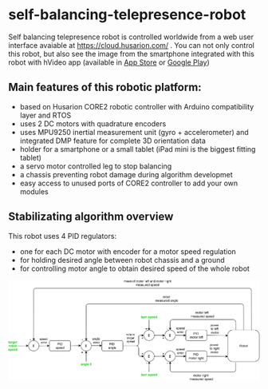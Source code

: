 # self-balancing-telepresence-robot
Self balancing telepresence robot is controlled worldwide from a web user interface avaiable at https://cloud.husarion.com/ . You can not only control this robot, but also see the image from the smartphone integrated with this robot with hVideo app (available in <a href="https://itunes.apple.com/us/app/hconfig/id1283536270?mt=8">App Store</a> or <a href="https://play.google.com/store/apps/details?id=com.husarion.video2">Google Play</a>)

## Main features of this robotic platform: ##

* based on Husarion CORE2 robotic controller with Arduino compatibility layer and RTOS
* uses 2 DC motors with quadrature encoders
* uses MPU9250 inertial measurement unit (gyro + accelerometer) and integrated DMP feature for complete 3D orientation data
* holder for a smartphone or a small tablet (iPad mini is the biggest fitting tablet)
* a servo motor controlled leg to stop balancing
* a chassis preventing robot damage during algorithm developmet
* easy access to unused ports of CORE2 controller to add your own modules

## Stabilizating algorithm overview

This robot uses 4 PID regulators:
* one for each DC motor with encoder for a motor speed regulation
* for holding desired angle between robot chassis and a ground
* for controlling motor angle to obtain desired speed of the whole robot

![pid diagram](/img/diagram_pid.png)
